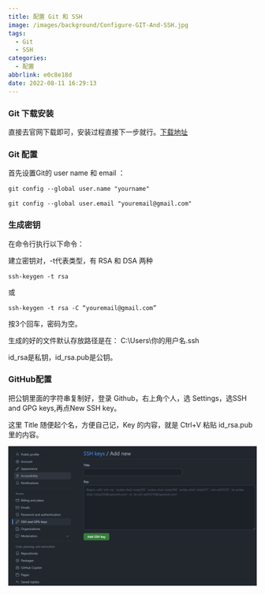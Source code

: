 ```yaml
---
title: 配置 Git 和 SSH
image: /images/background/Configure-GIT-And-SSH.jpg
tags:
  - Git
  - SSH
categories:
  - 配置
abbrlink: e0c8e18d
date: 2022-08-11 16:29:13
---
```


### Git 下载安装

直接去官网下载即可，安装过程直接下一步就行。[下载地址](https://git-scm.com/downloads)

### Git 配置

首先设置Git的 user name 和 email ：
```git
git config --global user.name "yourname"
```
```git
git config --global user.email "youremail@gmail.com"
```

### 生成密钥
在命令行执行以下命令：

建立密钥对，-t代表类型，有 RSA 和 DSA 两种
```shh
ssh-keygen -t rsa
```
或
```shh
ssh-keygen -t rsa -C “youremail@gmail.com”
```
按3个回车，密码为空。

生成的好的文件默认存放路径是在： C:\Users\你的用户名\.ssh

id_rsa是私钥，id_rsa.pub是公钥。

### GitHub配置
把公钥里面的字符串复制好，登录 Github，右上角个人，选 Settings，选SSH and GPG keys,再点New SSH key。

这里 Title 随便起个名，方便自己记，Key 的内容，就是 Ctrl+V 粘贴 id_rsa.pub 里的内容。

![配置SSH key](/images/article/configs/github-ssh.jpg)
